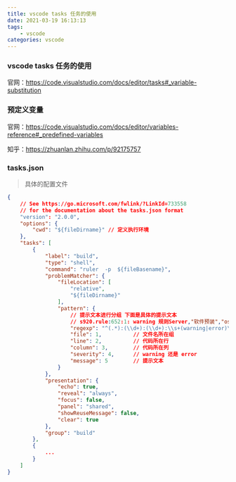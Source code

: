 ```yaml
---
title: vscode tasks 任务的使用
date: 2021-03-19 16:13:13
tags:
	- vscode
categories: vscode
---
```




### vscode tasks 任务的使用 

官网：https://code.visualstudio.com/docs/editor/tasks#_variable-substitution

### 预定义变量

官网：https://code.visualstudio.com/docs/editor/variables-reference#_predefined-variables

知乎：https://zhuanlan.zhihu.com/p/92175757

### tasks.json

>具体的配置文件

```json
{
    // See https://go.microsoft.com/fwlink/?LinkId=733558
    // for the documentation about the tasks.json format
    "version": "2.0.0",
    "options": {
        "cwd": "${fileDirname}" // 定义执行环境
    },
    "tasks": [
        {
            "label": "build",
            "type": "shell",
            "command": "ruler  -p  ${fileBasename}",
            "problemMatcher": {
                "fileLocation": [
                    "relative",
                    "${fileDirname}"
                ],
                "pattern": {	
                    // 提示文本进行分组 下面是具体的提示文本
                    // s920.rule:652:1: warning 规则Server,"软件预装","os"已在647行定义
                    "regexp": "^(.*):(\\d+):(\\d+):\\s+(warning|error)\\s+(.*)$",
                    "file": 1,			// 文件名所在组
                    "line": 2,			// 代码所在行
                    "column": 3,		// 代码所在列
                    "severity": 4,		// warning 还是 error
                    "message": 5		// 提示文本
                }
            },
            "presentation": {
                "echo": true,
                "reveal": "always",
                "focus": false,
                "panel": "shared",
                "showReuseMessage": false,
                "clear": true
            },
            "group": "build"
        },
    	{
            ...
        }
    ]
}
```

